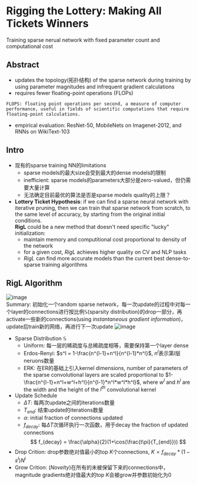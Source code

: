 # Rigging the Lottery: Making All Tickets Winners
Training sparse nerual network with fixed parameter count and computational cost
## Abstract
- updates the topology(拓扑结构) of the sparse network during training by using parameter magnitudes and infrequent gradient calculations
- requires fewer floating-point operations (FLOPs)
```{admonition} FLOPS
FLOPS: floating point operations per second, a measure of computer performance, useful in fields of scientific computations that require floating-point calculations. 
```
- empirical evaluation: ResNet-50, MobileNets on Imagenet-2012, and RNNs on WikiText-103
## Intro
- 现有的sparse training NN的limitations
  - sparse models的最大size会受到最大的dense models的限制
  - inefficient: sparse models的parameters大部分是zero-valued，但仍需要大量计算
  - 无法确定目前最优的算法是否是sparse models quality的上限？
- **Lottery Ticket Hypothesis**: if we can find a sparse neural network with iterative pruning, then we can train that sparse network from scratch, to the same level of accuracy, by starting from the original initial conditions.\
**RigL** could be a new method that doesn't need specific "lucky" initialization: 
  - maintain memory and computitional cost proportional to density of the network
  - for a given cost, *RigL* achieves higher quality on CV and NLP tasks
  - *RigL* can find more accurate models than the current best dense-to-sparse training algorithms
## RigL Algorithm
![image](https://user-images.githubusercontent.com/105667644/171728000-edaf2c35-d2c0-4221-9a65-e3dfe2bd2221.png)\
Summary: 初始化一个random sparse network，每一次update的过程中对每一个layer的connections进行按比例$\mathbb{S}$(sparsity distribution)的drop一部分，再activate一些新的connections(using *instantaneous gradient information*)，update后train新的网络，再进行下一次update
![image](https://user-images.githubusercontent.com/105667644/171729587-b72ab8b7-33d3-4289-8143-d58a9277cbc3.png)
- Sparse Distribution $\mathbb{S}$
  - Uniform: 每一层的稀疏度与总稀疏度相等，需要保持第一个layer dense
  - Erdos-Renyi: $s^l = 1-\frac{n^{l-1}+n^l}{n^{l-1}*n^l}$, $n^l$表示第$l$层neruons数量
  - ERK: 在ER的基础上引入kernel dimensions, number of parameters of the sparse convolutional layers are scaled proportional to $1-\frac{n^{l-1}+n^l+w^l+h^l}{n^{l-1}*n^l*w^l*h^l}$, where $w^l$ and $h^l$ are the width and the height of the $l^{th}$ convolutional kernel
- Update Schedule
  - $\Delta T$: 每两次update之间的iterations数量
  - $T_{end}$: 结束update的iterations数量
  - $\alpha$: initial fraction of connections updated
  - $f_{decay}$: 每$\Delta T$次循环执行一次函数，用于decay the fraction of updated connections
  $$
  f_{decay} = \frac{\alpha}{2}(1+\cos(\frac{t\pi}{T_{end}}))
  $$
- Drop Crition: drop参数绝对值最小的top $K$个connections, $K=f_{decay}*(1-s^l)N^l$
- Grow Crition: (*Novelty*)在所有的未被保留下来的connections中，magnitude gradients绝对值最大的top $K$会被grow并参数初始化为0
